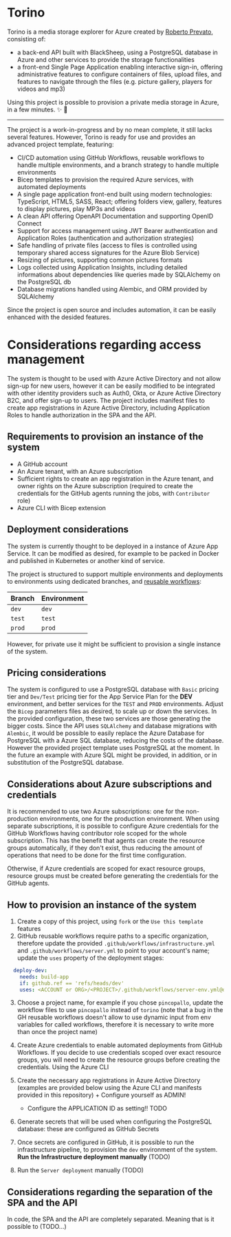 # Torino
Torino is a media storage explorer for Azure created by [Roberto Prevato](https://github.com/RobertoPrevato),
consisting of:

* a back-end API built with BlackSheep, using a PostgreSQL database in Azure
  and other services to provide the storage functionalities
* a front-end Single Page Application enabling interactive sign-in, offering
  administrative features to configure containers of files, upload files,
  and features to navigate through the files (e.g. picture gallery, players for
  videos and mp3)

Using this project is possible to provision a private media storage in Azure,
in a few minutes. :sparkles: :cake:

---

The project is a work-in-progress and by no mean complete, it still lacks
several features. However, Torino is ready for use and provides an advanced
project template, featuring:

* CI/CD automation using GitHub Workflows, reusable workflows to handle
  multiple environments, and a branch strategy to handle multiple environments
* Bicep templates to provision the required Azure services, with automated
  deployments
* A single page application front-end built using modern technologies:
  TypeScript, HTML5, SASS, React; offering folders view, gallery, features to
  display pictures, play MP3s and videos
* A clean API offering OpenAPI Documentation and supporting OpenID Connect
* Support for access management using JWT Bearer authentication and Application
  Roles (authentication and authorization strategies)
* Safe handling of private files (access to files is controlled using temporary
  shared access signatures for the Azure Blob Service)
* Resizing of pictures, supporting common pictures formats
* Logs collected using Application Insights, including detailed informations
  about dependencies like queries made by SQLAlchemy on the PostgreSQL db
* Database migrations handled using Alembic, and ORM provided by SQLAlchemy

Since the project is open source and includes automation, it can be easily
enhanced with the desided features.

# Considerations regarding access management

The system is thought to be used with Azure Active Directory and not allow
sign-up for new users, however it can be easily modified to be integrated with
other identity providers such as Auth0, Okta, or Azure Active Directory B2C,
and offer sign-up to users. The project includes manifest files to create
app registrations in Azure Active Directory, including Application Roles to
handle authorization in the SPA and the API.

## Requirements to provision an instance of the system

* A GitHub account
* An Azure tenant, with an Azure subscription
* Sufficient rights to create an app registration in the Azure tenant, and
  owner rights on the Azure subscription (required to create the credentials
  for the GitHub agents running the jobs, with `Contributor` role)
* Azure CLI with Bicep extension

## Deployment considerations
The system is currently thought to be deployed in a instance of Azure App
Service. It can be modified as desired, for example to be packed in Docker and
published in Kubernetes or another kind of service.

The project is structured to support multiple environments and deployments to
environments using dedicated branches, and [reusable
workflows](https://docs.github.com/en/actions/learn-github-actions/reusing-workflows):

| Branch | Environment |
| ------ | ----------- |
| `dev`  | `dev`       |
| `test` | `test`      |
| `prod` | `prod`      |

However, for private use it might be sufficient to provision a single instance
of the system.

## Pricing considerations
The system is configured to use a PostgreSQL database with `Basic` pricing tier
and `Dev/Test` pricing tier for the App Service Plan for the **DEV**
environment, and better services for the `TEST` and `PROD` environments. Adjust
the `Bicep` parameters files as desired, to scale up or down the services. In
the provided configuration, these two services are those generating the bigger
costs. Since the API uses `SQLAlchemy` and database migrations with `Alembic`,
it would be possible to easily replace the Azure Database for PostgreSQL with a
Azure SQL database, reducing the costs of the database. However the provided
project template uses PostgreSQL at the moment. In the future an example with
Azure SQL might be provided, in addition, or in substitution of the PostgreSQL
database.

## Considerations about Azure subscriptions and credentials
It is recommended to use two Azure subscriptions: one for the non-production
environments, one for the production environment. When using separate
subscriptions, it is possible to configure Azure credentials for the GitHub
Workflows having contributor role scoped for the whole subscription. This has
the benefit that agents can create the resource groups automatically, if they
don't exist, thus reducing the amount of operations that need to be done for
the first time configuration.

Otherwise, if Azure credentials are scoped for exact resource groups, resource
groups must be created before generating the credentials for the GitHub agents.

## How to provision an instance of the system

1. Create a copy of this project, using `fork` or the `Use this template`
   features
2. GitHub reusable workflows require paths to a specific organization, therefore
   update the provided `.github/workflows/infrastructure.yml`
   and `.github/workflows/server.yml` to point to your account's name;
   update the `uses` property of the deployment stages:

```yaml
  deploy-dev:
    needs: build-app
    if: github.ref == 'refs/heads/dev'
    uses: <ACCOUNT or ORG>/<PROJECT>/.github/workflows/server-env.yml@dev
```

3. Choose a project name, for example if you chose `pincopallo`, update the
   workflow files to use `pincopallo` instead of `torino` (note that a bug in
   the GH reusable workflows doesn't allow to use dynamic input from env
   variables for called workflows, therefore it is necessary to write more than
   once the project name)

1. Create Azure credentials to enable automated deployments from GitHub Workflows.
   If you decide to use credentials scoped over exact resource groups, you will
   need to create the resource groups before creating the credentials.
   Using the Azure CLI

2. Create the necessary app registrations in Azure Active Directory (examples
   are provided below using the Azure CLI and manifests provided in this
   repository) + Configure yourself as ADMIN!
   + Configure the APPLICATION ID as setting!! TODO

3. Generate secrets that will be used when configuring the PostgreSQL database:
   these are configured as GitHub Secrets

4. Once secrets are configured in GitHub, it is possible to run the
   infrastructure pipeline, to provision the `dev` environment of the system.
   **Run the Infrastructure deployment manually** (TODO)

5. Run the `Server deployment` manually (TODO)


## Considerations regarding the separation of the SPA and the API
In code, the SPA and the API are completely separated. Meaning that is it
possible to (TODO...)
